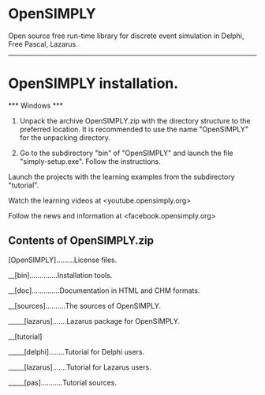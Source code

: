 # OpenSIMPLY
Open source free run-time library for discrete event simulation in Delphi, Free Pascal, Lazarus.
************************************************************************************************

OpenSIMPLY installation.
========================

*** Windows ***

1. Unpack the archive OpenSIMPLY.zip with the directory structure to the preferred location.
   It is recommended to use the name "OpenSIMPLY" for the unpacking directory.
 
2. Go to the subdirectory "bin" of "OpenSIMPLY" and launch the file "simply-setup.exe".
   Follow the instructions. 


Launch the projects with the learning examples from the subdirectory "tutorial".

Watch the learning videos at <youtube.opensimply.org>
 
Follow the news and information at <facebook.opensimply.org> 


Contents of OpenSIMPLY.zip
--------------------------

[OpenSIMPLY].........License files.

__[bin]..............Installation tools.

__[doc]..............Documentation in HTML and CHM formats.  

__[sources]..........The sources of OpenSIMPLY.

_____[lazarus].......Lazarus package for OpenSIMPLY.   
	 
__[tutorial]
              
_____[delphi]........Tutorial for Delphi users. 

_____[lazarus].......Tutorial for Lazarus users. 

_____[pas]...........Tutorial sources.

